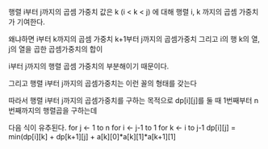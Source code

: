 

행렬 i부터 j까지의 곱셈 가중치 값은
k (i <  k <  j) 에 대해
행렬 i, k 까지의 곱셈 가중치가 기여한다.

왜냐하면
i부터 k까지의 곱셈 가중치
k+1부터 j까지의 곱셈가중치
그리고 i의 행 k의 열, j의 열을 곱한 곱셈가중치의 합이

i부터 j까지의 행렬 곱셈 가중치의 부분해이기 때문이다.

그리고 행렬 i부터 j까지의 곱셈가중치는 이런 꼴의 형태를 갖는다

따라서 행렬 i부터 j까지의 곱셈가중치를 구하는 목적으로 dp[i][j]를 둘 때
1번째부터 n번째까지의 행렬곱을 구하는데

다음 식이 유추된다.
for j <- 1 to n
	for i <- j-1 to 1
		for k <- i to j-1
			dp[i][j] = min(dp[i][k] + dp[k+1][j] + a[k][0]*a[k][1]*a[k+1][1]




